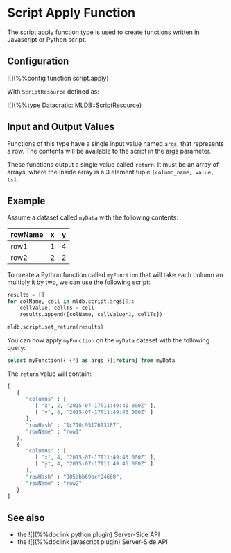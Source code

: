 # Script Apply Function

The script apply function type is used to create functions written in Javascript or Python script.

## Configuration

![](%%config function script.apply)

With `ScriptResource` defined as:

![](%%type Datacratic::MLDB::ScriptResource)

## Input and Output Values

Functions of this type have a single input value named `args`, that represents a row. The contents will be available to the script in the args parameter.

These functions output a single value called `return`. It must be an array of arrays, where the inside array is a 3 element tuple `[column_name, value, ts]`.


## Example

Assume a dataset called `myData` with the following contents:

|  rowName   |  x  |  y  |
|----------|---|---|
| row1     | 1 | 4 |
| row2     | 2 | 2 |

To create a Python function called `myFunction` that will take each column an multiply it by two, we can use the following script:

```python
results = []
for colName, cell in mldb.script.args[0]:
    cellValue, cellTs = cell
    results.append([colName, cellValue*2, cellTs])

mldb.script.set_return(results)
```

You can now apply `myFunction` on the `myData` dataset with the following query:

```sql
select myFunction({ {*} as args })[return] from myData
```

The `return` value will contain:

```python
[
   {
      "columns" : [
         [ "x", 2, "2015-07-17T11:49:46.000Z" ],
         [ "y", 8, "2015-07-17T11:49:46.000Z" ]
      ],
      "rowHash" : "1c710c9517693187",
      "rowName" : "row1"
   },
   {
      "columns" : [
         [ "x", 4, "2015-07-17T11:49:46.000Z" ],
         [ "y", 4, "2015-07-17T11:49:46.000Z" ]
      ],
      "rowHash" : "905abb69bcf24660",
      "rowName" : "row2"
   }
]
```

## See also

* the ![](%%doclink python plugin) Server-Side API
* the ![](%%doclink javascript plugin) Server-Side API

